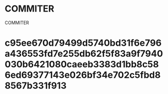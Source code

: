 # COMMITER
COMMITER






# c95ee670d79499d5740bd31f6e796a436553fd7e255db62f5f83a9f7940030b6421080caeeb3383d1bb8c586ed69377143e026bf34e702c5fbd88567b331f913
